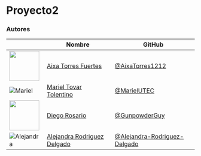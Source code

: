 # Proyecto2

### Autores

|                                                                             | Nombre                                                                   | GitHub                                                     |
| --------------------------------------------------------------------------- | ------------------------------------------------------------------------ | ---------------------------------------------------------- |
| <img src="https://github.com/AixaTorres1212.png" width="80"/>               | [Aixa Torres Fuertes](https://github.com/AixaTorres1212)                 | [@AixaTorres1212](https://github.com/AixaTorres1212)       |
| ![Mariel](https://github.com/MarielUTEC.png?size=80)                        | [Mariel Tovar Tolentino](https://github.com/MarielUTEC)                  | [@MarielUTEC](https://github.com/MarielUTEC)               |
| <img src="https://github.com/GunpowderGuy.png" width="80"/>                 | [Diego Rosario](https://github.com/GunpowderGuy)                         | [@GunpowderGuy](https://github.com/GunpowderGuy)           |
| ![Alejandra](https://github.com/Alejandra-Rodriguez-Delgado.png?size=80)    | [Alejandra Rodriguez Delgado](https://github.com/Alejandra-Rodriguez-Delgado)| [@Alejandra-Rodriguez-Delgado](https://github.com/Alejandra-Rodriguez-Delgado)   |
